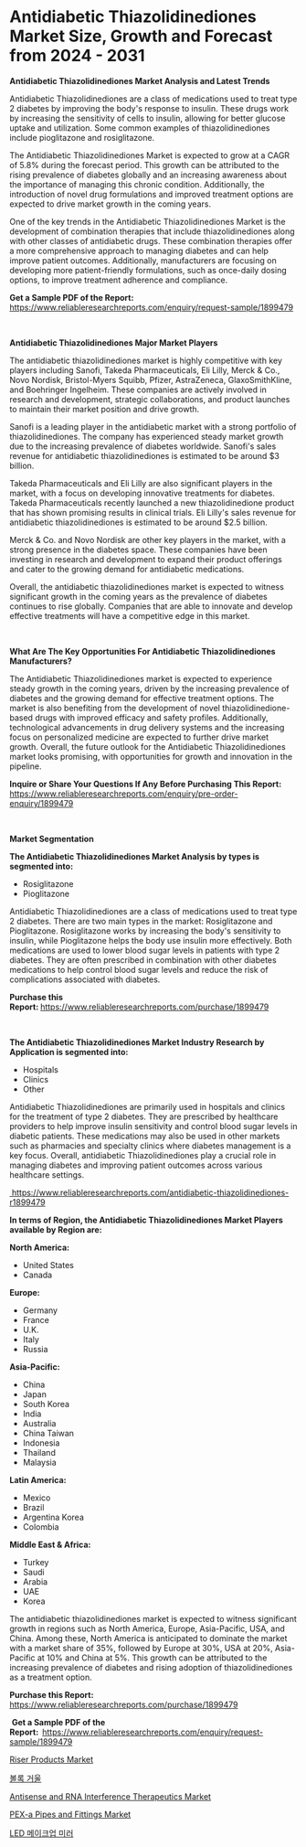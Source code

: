 <p><h1>Antidiabetic Thiazolidinediones Market Size, Growth and Forecast from 2024 - 2031</h1></p><p><strong>Antidiabetic Thiazolidinediones Market Analysis and Latest Trends</strong></p>
<p><p>Antidiabetic Thiazolidinediones are a class of medications used to treat type 2 diabetes by improving the body's response to insulin. These drugs work by increasing the sensitivity of cells to insulin, allowing for better glucose uptake and utilization. Some common examples of thiazolidinediones include pioglitazone and rosiglitazone.</p><p>The Antidiabetic Thiazolidinediones Market is expected to grow at a CAGR of 5.8% during the forecast period. This growth can be attributed to the rising prevalence of diabetes globally and an increasing awareness about the importance of managing this chronic condition. Additionally, the introduction of novel drug formulations and improved treatment options are expected to drive market growth in the coming years.</p><p>One of the key trends in the Antidiabetic Thiazolidinediones Market is the development of combination therapies that include thiazolidinediones along with other classes of antidiabetic drugs. These combination therapies offer a more comprehensive approach to managing diabetes and can help improve patient outcomes. Additionally, manufacturers are focusing on developing more patient-friendly formulations, such as once-daily dosing options, to improve treatment adherence and compliance.</p></p>
<p><strong>Get a Sample PDF of the Report:&nbsp;</strong> <a href="https://www.reliableresearchreports.com/enquiry/request-sample/1899479">https://www.reliableresearchreports.com/enquiry/request-sample/1899479</a></p>
<p>&nbsp;</p>
<p><strong>Antidiabetic Thiazolidinediones Major Market Players</strong></p>
<p><p>The antidiabetic thiazolidinediones market is highly competitive with key players including Sanofi, Takeda Pharmaceuticals, Eli Lilly, Merck & Co., Novo Nordisk, Bristol-Myers Squibb, Pfizer, AstraZeneca, GlaxoSmithKline, and Boehringer Ingelheim. These companies are actively involved in research and development, strategic collaborations, and product launches to maintain their market position and drive growth.</p><p>Sanofi is a leading player in the antidiabetic market with a strong portfolio of thiazolidinediones. The company has experienced steady market growth due to the increasing prevalence of diabetes worldwide. Sanofi's sales revenue for antidiabetic thiazolidinediones is estimated to be around $3 billion.</p><p>Takeda Pharmaceuticals and Eli Lilly are also significant players in the market, with a focus on developing innovative treatments for diabetes. Takeda Pharmaceuticals recently launched a new thiazolidinedione product that has shown promising results in clinical trials. Eli Lilly's sales revenue for antidiabetic thiazolidinediones is estimated to be around $2.5 billion.</p><p>Merck & Co. and Novo Nordisk are other key players in the market, with a strong presence in the diabetes space. These companies have been investing in research and development to expand their product offerings and cater to the growing demand for antidiabetic medications.</p><p>Overall, the antidiabetic thiazolidinediones market is expected to witness significant growth in the coming years as the prevalence of diabetes continues to rise globally. Companies that are able to innovate and develop effective treatments will have a competitive edge in this market.</p></p>
<p>&nbsp;</p>
<p><strong>What Are The Key Opportunities For Antidiabetic Thiazolidinediones Manufacturers?</strong></p>
<p><p>The Antidiabetic Thiazolidinediones market is expected to experience steady growth in the coming years, driven by the increasing prevalence of diabetes and the growing demand for effective treatment options. The market is also benefiting from the development of novel thiazolidinedione-based drugs with improved efficacy and safety profiles. Additionally, technological advancements in drug delivery systems and the increasing focus on personalized medicine are expected to further drive market growth. Overall, the future outlook for the Antidiabetic Thiazolidinediones market looks promising, with opportunities for growth and innovation in the pipeline.</p></p>
<p><strong>Inquire or Share Your Questions If Any Before Purchasing This Report:</strong> <a href="https://www.reliableresearchreports.com/enquiry/pre-order-enquiry/1899479">https://www.reliableresearchreports.com/enquiry/pre-order-enquiry/1899479</a></p>
<p>&nbsp;</p>
<p><strong>Market Segmentation</strong></p>
<p><strong>The Antidiabetic Thiazolidinediones Market Analysis by types is segmented into:</strong></p>
<p><ul><li>Rosiglitazone</li><li>Pioglitazone</li></ul></p>
<p><p>Antidiabetic Thiazolidinediones are a class of medications used to treat type 2 diabetes. There are two main types in the market: Rosiglitazone and Pioglitazone. Rosiglitazone works by increasing the body's sensitivity to insulin, while Pioglitazone helps the body use insulin more effectively. Both medications are used to lower blood sugar levels in patients with type 2 diabetes. They are often prescribed in combination with other diabetes medications to help control blood sugar levels and reduce the risk of complications associated with diabetes.</p></p>
<p><strong>Purchase this Report:&nbsp;</strong><a href="https://www.reliableresearchreports.com/purchase/1899479">https://www.reliableresearchreports.com/purchase/1899479</a></p>
<p>&nbsp;</p>
<p><strong>The Antidiabetic Thiazolidinediones Market Industry Research by Application is segmented into:</strong></p>
<p><ul><li>Hospitals</li><li>Clinics</li><li>Other</li></ul></p>
<p><p>Antidiabetic Thiazolidinediones are primarily used in hospitals and clinics for the treatment of type 2 diabetes. They are prescribed by healthcare providers to help improve insulin sensitivity and control blood sugar levels in diabetic patients. These medications may also be used in other markets such as pharmacies and specialty clinics where diabetes management is a key focus. Overall, antidiabetic Thiazolidinediones play a crucial role in managing diabetes and improving patient outcomes across various healthcare settings.</p></p>
<p><a href="https://www.reliableresearchreports.com/antidiabetic-thiazolidinediones-r1899479">&nbsp;https://www.reliableresearchreports.com/antidiabetic-thiazolidinediones-r1899479</a></p>
<p><strong>In terms of Region, the Antidiabetic Thiazolidinediones Market Players available by Region are:</strong></p>
<p>
    <p> <strong> North America: </strong>
        <ul>
            <li>United States</li>
            <li>Canada</li>
        </ul>
        </p> 
    <p> <strong> Europe: </strong>
        <ul>
            <li>Germany</li>
            <li>France</li>
            <li>U.K.</li>
            <li>Italy</li>
            <li>Russia</li>
        </ul>
        </p> 
    <p> <strong> Asia-Pacific: </strong>
        <ul>
            <li>China</li>
            <li>Japan</li>
            <li>South Korea</li>
            <li>India</li>
            <li>Australia</li>
            <li>China Taiwan</li>
            <li>Indonesia</li>
            <li>Thailand</li>
            <li>Malaysia</li>
        </ul>
        </p> 
    <p> <strong> Latin America: </strong>
        <ul>
            <li>Mexico</li>
            <li>Brazil</li>
            <li>Argentina Korea</li>
            <li>Colombia</li>
        </ul>
        </p> 
    <p> <strong> Middle East & Africa: </strong>
        <ul>
            <li>Turkey</li>
            <li>Saudi</li>
            <li>Arabia</li>
            <li>UAE</li>
            <li>Korea</li>
        </ul>
    </p>
    </p>
<p><p>The antidiabetic thiazolidinediones market is expected to witness significant growth in regions such as North America, Europe, Asia-Pacific, USA, and China. Among these, North America is anticipated to dominate the market with a market share of 35%, followed by Europe at 30%, USA at 20%, Asia-Pacific at 10% and China at 5%. This growth can be attributed to the increasing prevalence of diabetes and rising adoption of thiazolidinediones as a treatment option.</p></p>
<p><strong>Purchase this Report: </strong><a href="https://www.reliableresearchreports.com/purchase/1899479">https://www.reliableresearchreports.com/purchase/1899479</a></p>
<p>&nbsp;<strong>Get a Sample PDF of the Report:&nbsp;&nbsp;</strong><a href="https://www.reliableresearchreports.com/enquiry/request-sample/1899479">https://www.reliableresearchreports.com/enquiry/request-sample/1899479</a></p>
<p><strong></strong></p>
<p><p><a href="https://issuu.com/reportprime-2/docs/riser-products-market-size-2030.pptx">Riser Products Market</a></p><p><a href="https://github.com/TimmyMann6767/Market-Research-Report-List-1/blob/main/320663957691.md">볼록 거울</a></p><p><a href="https://github.com/cecuraprangm/Market-Research-Report-List-2/blob/main/antisense-and-rna-interference-therapeutics-market.md">Antisense and RNA Interference Therapeutics Market</a></p><p><a href="https://issuu.com/reportprime-2/docs/pex-a-pipes-and-fittings-market-size-2030.pptx">PEX-a Pipes and Fittings Market</a></p><p><a href="https://github.com/khytkeqagplkzqvh/Market-Research-Report-List-2/blob/main/147049057690.md">LED 메이크업 미러</a></p></p>